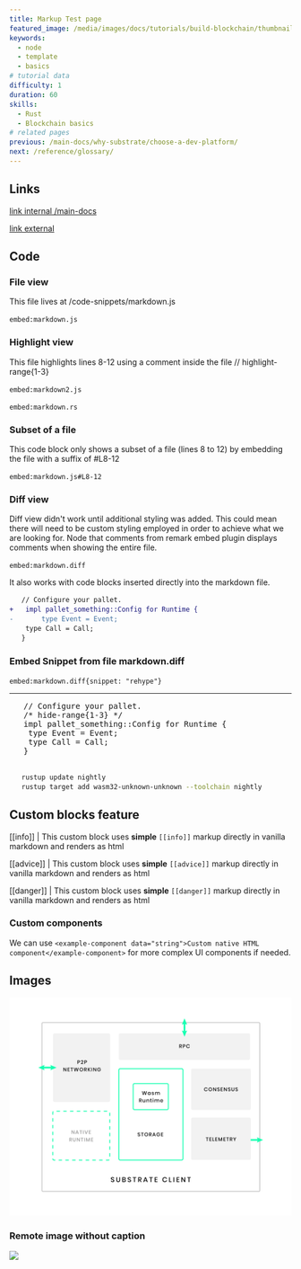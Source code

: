 ```yaml
---
title: Markup Test page
featured_image: /media/images/docs/tutorials/build-blockchain/thumbnail.jpg
keywords:
  - node
  - template
  - basics
# tutorial data
difficulty: 1
duration: 60
skills:
  - Rust
  - Blockchain basics
# related pages
previous: /main-docs/why-substrate/choose-a-dev-platform/
next: /reference/glossary/
---
```


## Links

[link internal /main-docs](/main-docs)

[link external](https://example.com)

## Code

### File view

This file lives at /code-snippets/markdown.js

`embed:markdown.js`

### Highlight view

This file highlights lines 8-12 using a comment inside the file // highlight-range{1-3}

`embed:markdown2.js`

`embed:markdown.rs`

### Subset of a file

This code block only shows a subset of a file (lines 8 to 12) by embedding the file with a suffix of #L8-12

`embed:markdown.js#L8-12`

### Diff view

Diff view didn't work until additional styling was added. This could mean there will need to be custom styling employed in order to achieve what we are looking for. Node that comments from remark embed plugin displays comments when showing the entire file.

`embed:markdown.diff`

It also works with code blocks inserted directly into the markdown file.

```diff
   // Configure your pallet.
+   impl pallet_something::Config for Runtime {
-   	type Event = Event;
   	type Call = Call;
   }
```

### Embed Snippet from file markdown.diff

`embed:markdown.diff{snippet: "rehype"}`

<hr/>

<div class='gatsby-highlight' data-language=''>
  <pre class='language-rust'>
   // Configure your pallet.
   /* hide-range{1-3} */
   impl pallet_something::Config for Runtime {
   	type Event = Event;
   	type Call = Call;
   }
   </pre>
</div>

```bash
   rustup update nightly
   rustup target add wasm32-unknown-unknown --toolchain nightly
```

## Custom blocks feature

[[info]]
| This custom block uses **simple** `[[info]]` markup directly in vanilla markdown and renders as html

[[advice]]
| This custom block uses **simple** `[[advice]]` markup directly in vanilla markdown and renders as html

[[danger]]
| This custom block uses **simple** `[[danger]]` markup directly in vanilla markdown and renders as html

### Custom components

We can use `<example-component data="string">Custom native HTML component</example-component>` for more complex UI components if needed.

## Images

![Image1 caption](/media/images/docs/reference/substrate-arch.png)

### Remote image without caption

![](https://docs.substrate.io/static/399a08a0da5e076e00f1b6b39cfa2b2f/416ee/kitties-tutorial.png)
